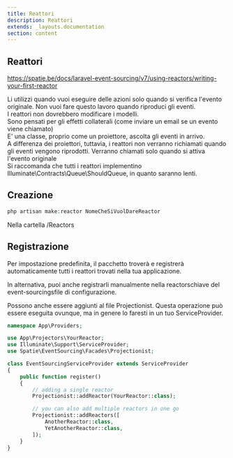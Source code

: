 ```yaml
---
title: Reattori
description: Reattori
extends: _layouts.documentation
section: content
---
```


## Reattori

https://spatie.be/docs/laravel-event-sourcing/v7/using-reactors/writing-your-first-reactor


Li utilizzi quando vuoi eseguire delle azioni solo quando si verifica l'evento originale. Non vuoi fare questo lavoro quando riproduci gli eventi.  
I reattori non dovrebbero modificare i modelli.  
Sono pensati per gli effetti collaterali (come inviare un email se un evento viene chiamato)    
E' una classe, proprio come un proiettore, ascolta gli eventi in arrivo.  
A differenza dei proiettori, tuttavia, i reattori non verranno richiamati quando gli eventi vengono riprodotti. Verranno chiamati solo quando si attiva l'evento originale  
Si raccomanda che tutti i reattori implementino Illuminate\Contracts\Queue\ShouldQueue, in quanto saranno lenti.

## Creazione
```php
php artisan make:reactor NomeCheSiVuolDareReactor
``` 
Nella cartella /Reactors

## Registrazione
Per impostazione predefinita, il pacchetto troverà e registrerà automaticamente tutti i reattori trovati nella tua applicazione.

In alternativa, puoi anche registrarli manualmente nella reactorschiave del event-sourcingsfile di configurazione.

Possono anche essere aggiunti al file Projectionist. Questa operazione può essere eseguita ovunque, ma in genere lo faresti in un tuo ServiceProvider.

```php
namespace App\Providers;

use App\Projectors\YourReactor;
use Illuminate\Support\ServiceProvider;
use Spatie\EventSourcing\Facades\Projectionist;

class EventSourcingServiceProvider extends ServiceProvider
{
    public function register()
    {
        // adding a single reactor
        Projectionist::addReactor(YourReactor::class);

        // you can also add multiple reactors in one go
        Projectionist::addReactors([
            AnotherReactor::class,
            YetAnotherReactor::class,
        ]);
    }
}
``` 